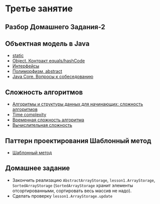 
# Третье занятие

## Разбор Домашнего Задания-2

## Объектная модель в Java
- <a href="http://www.intuit.ru/studies/courses/16/16/lecture/27119">static</a>
- <a href="http://www.intuit.ru/studies/courses/16/16/lecture/27129?page=1">Object. Контракт equals/hashCode</a>
- <a href="http://www.intuit.ru/studies/courses/16/16/lecture/27119?page=3">Интерфейсы</a>
- <a href="http://www.intuit.ru/studies/courses/16/16/lecture/27119?page=4">Полиморфизм, abstract</a>
- [Java Core. Вопросы к собеседованию](http://info.javarush.ru/translation/2014/02/12/Java-Core-Вопросы-к-собеседованию-ч-1.html)

## Сложность алгоритмов
- <a href="https://tproger.ru/translations/algorithms-and-data-structures">Алгоритмы и структуры данных для начинающих: сложность алгоритмов</a>
- <a href="https://drive.google.com/file/d/0B9Ye2auQ_NsFNEJWRFJkVDA3TkU/view">Time complexity</a>
- <a href="https://ru.wikipedia.org/wiki/Временная_сложность_алгоритма">Временная сложность алгоритма</a>
- <a href="https://ru.wikipedia.org/wiki/Вычислительная_сложность">Вычислительная сложность</a>

## Паттерн проектирования Шаблонный метод
- <a href="https://ru.wikipedia.org/wiki/Шаблонный_метод_(шаблон_проектирования)">Шаблонный метод</a>

## Домашнее задание
- Закончить реализацию `AbstractArrayStorage`, `lesson1.ArrayStorage`, `SortedArrayStorage` (`SortedArrayStorage` хранит элементы отсортированными, сортировать весь массив не надо).
- Сделать проверку `lesson1.ArrayStorage.update`
